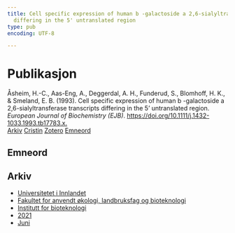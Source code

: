 ```yaml
---
title: Cell specific expression of human b -galactoside a 2,6-sialyltransferase transcripts
  differing in the 5' untranslated region
type: pub
encoding: UTF-8

---
```

<h1>Publikasjon</h1>
<article id="csl-bib-container-VQDBXE4V" class="csl-bib-container">
  <div class="csl-bib-body"> <div class="csl-entry">Åsheim, H.-C., Aas-Eng, A., Deggerdal, A. H., Funderud, S., Blomhoff, H. K., &#38; Smeland, E. B. (1993). Cell specific expression of human b -galactoside a 2,6-sialyltransferase transcripts differing in the 5’ untranslated region. <i>European Journal of Biochemistry (EJB)</i>. <a href="https://doi.org/10.1111/j.1432-1033.1993.tb17783.x.">https://doi.org/10.1111/j.1432-1033.1993.tb17783.x.</a></div> </div>
  <div class="csl-bib-buttons">
    <a href="#taxonomy-article-VQDBXE4V" alt="archive" class="csl-bib-button">Arkiv</a>
    <a href="https://app.cristin.no/results/show.jsf?id=1912988" alt="Cristin" class="csl-bib-button">Cristin</a>
    <a href="http://zotero.org/groups/5881554/items/VQDBXE4V" alt="Zotero" class="csl-bib-button">Zotero</a>
    <a href="#keywords-article-VQDBXE4V" alt="keywords" class="csl-bib-button">Emneord</a>
  </div>
  <div id="csl-bib-meta-container-VQDBXE4V"></div>
</article>
<div id="csl-bib-meta-VQDBXE4V" class="csl-bib-meta">
  <article id="keywords-article-VQDBXE4V" class="keywords-article">
    <h1>Emneord</h1>
    
  </article>
  <article id="taxonomy-article-VQDBXE4V" class="taxonomy-article">
    <h1>Arkiv</h1>
    <ul>
      <li>
        <a href="/nn/archive/?key=3DCRN523">Universitetet i Innlandet</a>
      </li>
      <li>
        <a href="/nn/archive/?key=T77LXH6D">Fakultet for anvendt økologi, landbruksfag og bioteknologi</a>
      </li>
      <li>
        <a href="/nn/archive/?key=VL6KDQ85">Institutt for bioteknologi</a>
      </li>
      <li>
        <a href="/nn/archive/?key=FJH75VJD">2021</a>
      </li>
      <li>
        <a href="/nn/archive/?key=WWU8EN66">Juni</a>
      </li>
    </ul>
  </article>
</div>

